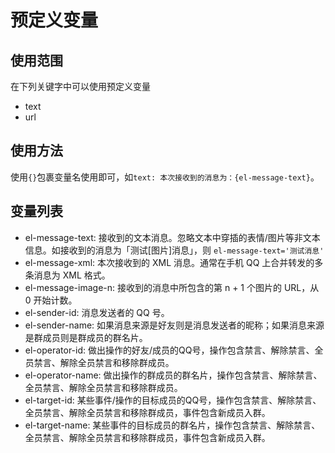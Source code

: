 # 预定义变量

## 使用范围

在下列关键字中可以使用预定义变量

+ text
+ url

## 使用方法

使用`{}`包裹变量名使用即可，如`text: 本次接收到的消息为：{el-message-text}`。

## 变量列表

+ el-message-text: 接收到的文本消息。忽略文本中穿插的表情/图片等非文本信息。如接收到的消息为「测试[图片]消息」，则 `el-message-text='测试消息'`
+ el-message-xml: 本次接收到的 XML 消息。通常在手机 QQ 上合并转发的多条消息为 XML 格式。
+ el-message-image-n: 接收到的消息中所包含的第 n + 1 个图片的 URL，从 0 开始计数。
+ el-sender-id: 消息发送者的 QQ 号。
+ el-sender-name: 如果消息来源是好友则是消息发送者的昵称；如果消息来源是群成员则是群成员的群名片。
+ el-operator-id: 做出操作的好友/成员的QQ号，操作包含禁言、解除禁言、全员禁言、解除全员禁言和移除群成员。
+ el-operator-name: 做出操作的群成员的群名片，操作包含禁言、解除禁言、全员禁言、解除全员禁言和移除群成员。
+ el-target-id: 某些事件/操作的目标成员的QQ号，操作包含禁言、解除禁言、全员禁言、解除全员禁言和移除群成员，事件包含新成员入群。
+ el-target-name: 某些事件的目标成员的群名片，操作包含禁言、解除禁言、全员禁言、解除全员禁言和移除群成员，事件包含新成员入群。